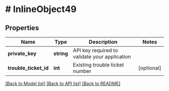 # # InlineObject49

## Properties

Name | Type | Description | Notes
------------ | ------------- | ------------- | -------------
**private_key** | **string** | API key required to validate your application |
**trouble_ticket_id** | **int** | Existing trouble ticket number | [optional]

[[Back to Model list]](../../README.md#models) [[Back to API list]](../../README.md#endpoints) [[Back to README]](../../README.md)
